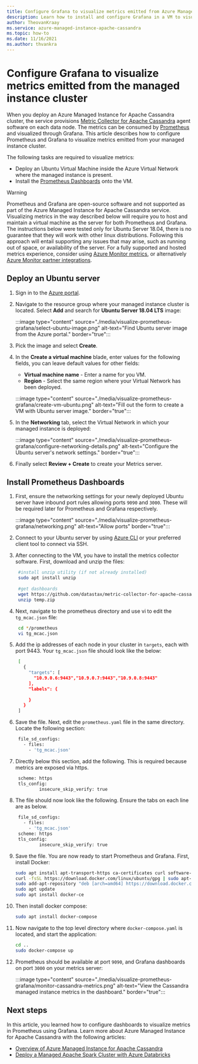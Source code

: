 ```yaml
---
title: Configure Grafana to visualize metrics emitted from Azure Managed Instance for Apache Cassandra
description: Learn how to install and configure Grafana in a VM to visualize metrics emitted from an Azure Managed Instance for Apache Cassandra cluster.
author: TheovanKraay
ms.service: azure-managed-instance-apache-cassandra
ms.topic: how-to
ms.date: 11/16/2021
ms.author: thvankra
---
```


# Configure Grafana to visualize metrics emitted from the managed instance cluster

When you deploy an Azure Managed Instance for Apache Cassandra cluster, the service provisions [Metric Collector for Apache Cassandra](https://github.com/datastax/metric-collector-for-apache-cassandra) agent software on each data node. The metrics can be consumed by [Prometheus](https://prometheus.io/) and visualized through Grafana. This article describes how to configure Prometheus and Grafana to visualize metrics emitted from your managed instance cluster. 

The following tasks are required to visualize metrics:

* Deploy an Ubuntu Virtual Machine inside the Azure Virtual Network where the managed instance is present.
* Install the [Prometheus Dashboards](https://github.com/datastax/metric-collector-for-apache-cassandra#installing-the-prometheus-dashboards) onto the VM.

>[!WARNING]
> Prometheus and Grafana are open-source software and not supported as part of the Azure Managed Instance for Apache Cassandra service. Visualizing metrics in the way described below will require you to host and maintain a virtual machine as the server for both Prometheus and Grafana. The instructions below were tested only for Ubuntu Server 18.04, there is no guarantee that they will work with other linux distributions. Following this approach will entail supporting any issues that may arise, such as running out of space, or availability of the server. For a fully supported and hosted metrics experience, consider using [Azure Monitor metrics](monitor-clusters.md#azure-managed-instance-for-apache-cassandra-metrics), or alternatively [Azure Monitor partner integrations](/azure/azure-monitor/partners).

## Deploy an Ubuntu server

1. Sign in to the [Azure portal](https://portal.azure.com/).

1. Navigate to the resource group where your managed instance cluster is located. Select **Add** and search for **Ubuntu Server 18.04 LTS** image:

   :::image type="content" source="./media/visualize-prometheus-grafana/select-ubuntu-image.png" alt-text="Find Ubuntu server image from the Azure portal." border="true":::

1. Pick the image and select **Create**.

1. In the **Create a virtual machine** blade, enter values for the following fields, you can leave default values for other fields:

   * **Virtual machine name** - Enter a name for you VM.
   * **Region** - Select the same region where your Virtual Network has been deployed.

   :::image type="content" source="./media/visualize-prometheus-grafana/create-vm-ubuntu.png" alt-text="Fill out the form to create a VM with Ubuntu server image." border="true":::

1. In the **Networking** tab, select the Virtual Network in which your managed instance is deployed:

   :::image type="content" source="./media/visualize-prometheus-grafana/configure-networking-details.png" alt-text="Configure the Ubuntu server's network settings." border="true":::

1. Finally select **Review + Create** to create your Metrics server.

## Install Prometheus Dashboards

1. First, ensure the networking settings for your newly deployed Ubuntu server have inbound port rules allowing ports `9090` and `3000`. These will be required later for Prometheus and Grafana respectively. 

   :::image type="content" source="./media/visualize-prometheus-grafana/networking.png" alt-text="Allow ports" border="true":::

1. Connect to your Ubuntu server by using [Azure CLI](/azure/virtual-machines/linux/ssh-from-windows#ssh-clients) or your preferred client tool to connect via SSH.

1. After connecting to the VM, you have to install the metrics collector software. First, download and unzip the files:

   ```bash
    #install unzip utility (if not already installed)
    sudo apt install unzip
    
    #get dashboards
    wget https://github.com/datastax/metric-collector-for-apache-cassandra/releases/download/v0.3.0/datastax-mcac-dashboards-0.3.0.zip -O temp.zip
    unzip temp.zip
   ```

1. Next, navigate to the prometheus directory and use vi to edit the `tg_mcac.json` file:

   ```bash
    cd */prometheus
    vi tg_mcac.json    
   ```


1. Add the ip addresses of each node in your cluster in `targets`, each with port 9443. Your `tg_mcac.json` file should look like the below:

   ```bash
    [
      {
        "targets": [
          "10.9.0.6:9443","10.9.0.7:9443","10.9.0.8:9443"
        ],
        "labels": {
    
        }
      }
    ]  
   ```

1. Save the file. Next, edit the `prometheus.yaml` file in the same directory. Locate the following section:

   ```bash
    file_sd_configs:
      - files:
        - 'tg_mcac.json'
   ```

1. Directly below this section, add the following. This is required because metrics are exposed via https.

   ```bash
    scheme: https
    tls_config:
            insecure_skip_verify: true
   ```

1. The file should now look like the following. Ensure the tabs on each line are as below. 

   ```bash
    file_sd_configs:
      - files:
        - 'tg_mcac.json'
    scheme: https
    tls_config:
            insecure_skip_verify: true
   ```

1. Save the file. You are now ready to start Prometheus and Grafana. First, install Docker:

    ```bash
    sudo apt install apt-transport-https ca-certificates curl software-properties-common
    curl -fsSL https://download.docker.com/linux/ubuntu/gpg | sudo apt-key add -
    sudo add-apt-repository "deb [arch=amd64] https://download.docker.com/linux/ubuntu `lsb_release -cs` test"
    sudo apt update
    sudo apt install docker-ce
    ```

1. Then install docker compose:

    ```bash
    sudo apt install docker-compose
    ```

1. Now navigate to the top level directory where `docker-compose.yaml` is located, and start the application:

    ```bash
    cd ..
    sudo docker-compose up
    ```

1. Prometheus should be available at port `9090`, and Grafana dashboards on port `3000` on your metrics server:

   :::image type="content" source="./media/visualize-prometheus-grafana/monitor-cassandra-metrics.png" alt-text="View the Cassandra managed instance metrics in the dashboard." border="true":::


## Next steps

In this article, you learned how to configure dashboards to visualize metrics in Prometheus using Grafana. Learn more about Azure Managed Instance for Apache Cassandra with the following articles:

* [Overview of Azure Managed Instance for Apache Cassandra](introduction.md)
* [Deploy a Managed Apache Spark Cluster with Azure Databricks](deploy-cluster-databricks.md)

